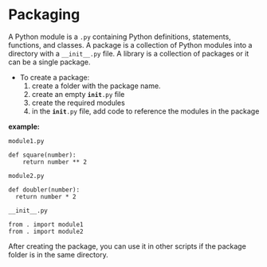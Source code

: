 # Packaging

A Python module is a <code>.py</code> containing Python definitions, statements, functions, and classes.
A package is a collection of Python modules into a directory with a ```__init__.py``` file.
A library is a collection of packages or it can be a single package.

- To create a package:
  1. create a folder with the package name.
  2. create an empty <code>__init__.py</code> file
  3. create the required modules
  4. in the <code>__init__.py</code> file, add code to reference the modules in the package
  
**example:**

```module1.py ```
```
def square(number):
    return number ** 2
```
```module2.py```
```
def doubler(number):
  return number * 2
```

```__init__.py```
```
from . import module1
from . import module2
```

After creating the package, you can use it in other scripts if the package folder is in the same directory.
